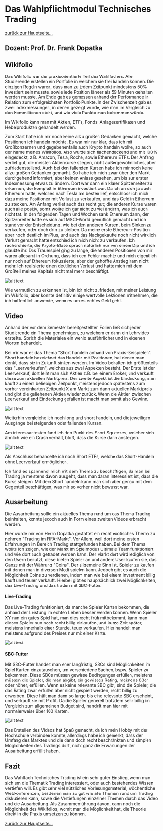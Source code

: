 Das Wahlpflichtmodul Technisches Trading
========================================

[zurück zur Hauptseite...](https://informatik-mannheim.github.io/iExpo-Winter-2021/)

Dozent: Prof. Dr. Frank Dopatka
-------------------------------

## Wikifolio

Das Wikifolio war der praxisorientierte Teil des Wahlfaches. Alle Studierende erstellen ein Portfolie in welchem sie frei handeln können.  Die einzigen Regeln waren, dass man zu jedem Zeitpunkt mindestens 50% investiert sein musste, sowie jede Position länger als 59 Minuten gehalten werden musste. Am Ende gab es gemessen anhand der Performance in Relation zum erfolgreichsten Portfolio Punkte. In der Zwischenzeit gab es zwei Indexmessungen, in denen gezeigt wurde, wie man im Vergleich zu den Kommilitonen steht, und wie viele Punkte man bekommen würde.

Im Wikifolio kann man mit Aktien, ETFs, Fonds, Anlagezertifikaten und Hebelprodukten gehandelt werden.

Zum Start hatte ich mir noch keine allzu großen Gedanken gemacht, welche Positionen ich handeln möchte. Es war mir nur klar, dass ich mit Großkonzernen und gegebenenfalls auch Krypto handeln wollte, so auch der Name meines Wikifolios. Also wurde sich flächendeckend und mit 100% eingedeckt, z.B. Amazon, Tesla, Roche, sowie Ethereum ETFs. Der Anfang verlief gut, die meisten Aktienkurse stiegen, nicht außergewöhnliches, aber zufriedenstellend. Auch bei den fallenden Kursen habe ich mir noch keine allzu großen Gedanken gemacht. So habe ich mich zwar über den Markt durchgehend informiert, aber keinen Anlass gesehen, um bis zur ersten Indexmessung etwas zu ändern. Dort war dann ein klarer Spitzenreiter zu erkennen, der komplett in Ethereum investiert war. Da ich an sich ja auch Ethereum hatte, welches nach Tesla am besten lief, entschloss ich mich dazu meine Positionen mit Verlust zu verkaufen, und das Geld in Ethereum zu stecken. Am Anfang verlief auch das recht gut; die anderen Kurse waren auch alle positiv, somit wollte ich gar nicht zu viel ändern, was ich auch nicht tat. In den folgenden Tagen und Wochen sank Ethereum dann, der Spitzenreiter hatte es sich auf MSCI-World gemütlich gemacht und ich stand vor der Entscheidung, wie bei den anderen Kursen, beim Sinken zu verkaufen, oder doch drin zu bleiben. Da meine erste Ethereum-Position aber noch deutlich im Plus, und auch das Nachgekaufte noch nicht wirklich Verlust gemacht hatte entschied ich mich nicht zu verkaufen. Ich recherchierte, die Krypto-Blase sprach natürlich nur von einem Dip und ich glaubte ihr. Das Trauerspiel ging zu lange, die anderen Positionen von mir waren allesamt in Ordnung, dass ich den Fehler machte und mich eigentlich nur noch auf Ethereum fokussierte, aber der gehoffte Anstieg kam nicht mehr. Ich realisierte einen deutlichen Verlust und hatte mich mit dem Großteil meines Kapitals nicht mal mehr beschäftigt.

![alt text](https://github.com/NicoJehle/iExpo/blob/main/Wikifolio.png "Wikifolio")



Wie vermutlich zu erkennen ist, bin ich nicht zufrieden, mit meiner Leistung im Wikifolio, aber konnte definitiv einige wertvolle Lektionen mitnehmen, die ich hoffentlich anwende, wenn es um es echtes Geld geht.


## Video

Anhand der vor dem Semester bereitgestellten Folien ließ sich jeder Studierende ein Thema genehmigen, zu welchem er dann ein Lehrvideo erstellte. Sprich die Materialen ein wenig ausführlicher und in eigenen Worten behandelt.

Bei mir war es das Thema "Short handeln anhand von Praxis-Beispielen".
Short handeln bezeichnet das Handeln mit Positionen, bei denen man denkt, dass sie in Zukunft sinken werden.  Im Video behalten ich größtenteils das "Leerverkaufen", welches aus zwei Aspekten besteht. Der Erste ist der Leerverkauf, dort leiht man sich Aktien z.B. bei einem Broker, und verkauft diese zum aktuellen Marktpreis. Der zweite Aspekt ist die Eindeckung, man kauft zu einem beliebigen Zeitpunkt, meistens jedoch spätestens zum vorher vereinbarten Zeitpunkt X am Markt zum dann aktuellen Marktpreis und gibt die geliehenen Aktien wieder zurück. Wenn die Aktien zwischen Leerverkauf und Eindeckung gefallen ist macht man somit also Gewinn.

![alt text](https://github.com/NicoJehle/iExpo/blob/main/Leerverkauf%20(2).png "Leerverkauf")



Weiterhin vergleiche ich noch long und short handeln, und die jeweiligen Ausgänge bei steigenden oder fallenden Kursen.

Am interessantesten fand ich den Punkt des Short Squeezes, welcher sich ähnlich wie ein Crash verhält, bloß, dass die Kurse dann ansteigen.

![alt text](https://github.com/NicoJehle/iExpo/blob/main/ShortSqueeze.png "Short Squeeze")

Als Abschluss behandelte ich noch Short ETFs, welche das Short-Handeln ohne Leerverkauf ermöglichen.

Ich fand es spannend, mich mit dem Thema zu beschäftigen, da man bei Trading ja meistens davon ausgeht, dass man daran interessiert ist, dass die Kurse steigen. Mit dem Short handeln kann man sich aber genau mit dem Gegenteil beschäftigen, was mir so vorher nicht bewusst war.

## Ausarbeitung

Die Ausarbeitung sollte ein aktuelles Thema rund um das Thema Trading beinhalten, konnte jedoch auch in Form eines zweiten Videos erbracht werden.

Hier wurde mir von Herrn Dopatka gestattet ein recht exotisches Thema zu nehmen "Trading im FIFA-Markt".
Vor Allem, weil dort meine ersten Erfahrungen im Bereich Trading stattgefunden haben.
Bei dem Thema wollte ich zeigen, wie der Markt im Spielmodus Ultimate Team funktioniert und wie dort auch getradet werden kann.
Der Markt dort wird lediglich von den Usern benutzt, diese bieten Spieler an und andere User kaufen sie, das Ganze mit der Währung "Coins". Der allgemeine Sinn ist, Spieler zu kaufen mit denen man in diversen Modi spielen kann. Jedoch gibt es auch die Möglichkeit Coins zu verdienen, indem man wie bei einem Investment billig kauft und teurer verkauft. Hierbei gibt es hauptsächlich zwei Möglichkeiten, das Live-Trading und das traden mit SBC-Futter.

#### Live-Trading

Das Live-Trading funktioniert, da manche Spieler Karten bekommen, die anhand der Leistung im echten Leben besser werden können. Wenn Spieler XY nun ein gutes Spiel hat, man dies recht früh mitbekommt, kann man diesen Spieler nun noch recht billig einkaufen, und kurze Zeit später, meistens innerhalb einer Stunde, teuer verkaufen. Hier handelt man meistens aufgrund des Preises nur mit einer Karte.

![alt text](https://github.com/NicoJehle/iExpo/blob/main/Live-Trading.png "Live")

#### SBC-Futter

Mit SBC-Futter handelt man eher langfristig, SBCs sind Möglichkeiten im Spiel Karten einzutauschen, um verschiedene Sachen, bspw. Spieler zu bekommen. Diese SBCs müssen gewisse Bedingungen erfüllen, meistens müssen die Spieler, die man abgibt, ein gewisses Rating, meistens 83er oder höher, erfüllen. Wenn es keine relevante SBC gibt, sind die Spieler, die das Rating zwar erfüllen aber nicht gespielt werden, recht billig zu erwerben. Diese hält man dann so lange bis eine relevante SBC erscheint, und verkauft sie mit Profit. Da die Spieler generell trotzdem sehr billig im Vergleich zum allgemeinen Budget sind, handelt man hier mit normalerweise über 100 Karten.

![alt text](https://github.com/NicoJehle/iExpo/blob/main/SBC.png "SBC")

Das Erstellen des Videos hat Spaß gemacht, da ich mein Hobby mit der Hochschule verbinden konnte, allerdings habe ich gemerkt, dass der Umfang des Marktes und die dann doch recht beschränkten und simplen Möglichkeiten des Tradings dort, nicht ganz die Erwartungen der Ausarbeitung erfüllt haben.

## Fazit

Das Wahlfach Technisches Trading ist ein sehr guter Einstieg, wenn man sich um die Thematik Trading interessiert, oder auch bestehendes Wissen vertiefen will. Es gibt sehr viel nützliches Vorlesungsmaterial, wöchentliche Webkonferenzen, bei denen man so gut wie alle Themen rund um Trading diskutieren kann, sowie die Vertiefungen einzelner Themen durch das Video und die Ausarbeitung. Als Zusammenführung davon, dann noch die Möglichkeit des Wikifolios, womit man die Möglichkeit hat, die Theorie direkt in die Praxis umsetzen zu können. 

[zurück zur Hauptseite...](https://informatik-mannheim.github.io/iExpo-Winter-2021/)